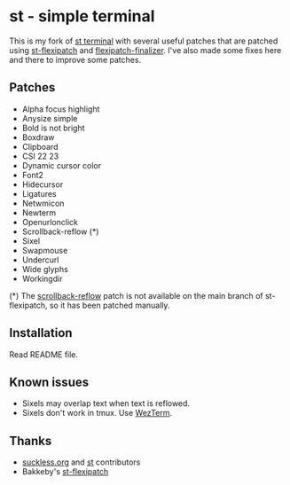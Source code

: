 # st - simple terminal

This is my fork of [st terminal](https://st.suckless.org/) with several useful patches that are patched using [st-flexipatch](https://github.com/bakkeby/st-flexipatch) and [flexipatch-finalizer](https://github.com/bakkeby/flexipatch-finalizer). I've also made some fixes here and there to improve some patches.

## Patches

- Alpha focus highlight
- Anysize simple
- Bold is not bright
- Boxdraw
- Clipboard
- CSI 22 23
- Dynamic cursor color
- Font2
- Hidecursor
- Ligatures
- Netwmicon
- Newterm
- Openurlonclick
- Scrollback-reflow (*)
- Sixel
- Swapmouse
- Undercurl
- Wide glyphs
- Workingdir

(*) The [scrollback-reflow](https://st.suckless.org/patches/scrollback/) patch is not available on the main branch of st-flexipatch, so it has been patched manually.

## Installation

Read README file.

## Known issues

- Sixels may overlap text when text is reflowed.
- Sixels don't work in tmux. Use [WezTerm](https://github.com/wez/wezterm).

## Thanks

- [suckless.org](https://suckless.org/) and [st](https://st.suckless.org/) contributors
- Bakkeby's [st-flexipatch](https://github.com/bakkeby/st-flexipatch)
